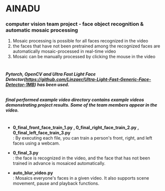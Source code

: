 # AINADU  
### computer vision team project - face object recognition & automatic mosaic processing
 
1. Mosaic processing is possible for all faces recognized in the video  
2. the faces that have not been pretrained among the recognized faces are automatically mosaic-processed in real-time video  
3. Mosaic can be manually processed by clicking the mouse in the video
#

###### ***Pytorch, OpenCV and Ultra Fast Light Face Detector(https://github.com/Linzaer/Ultra-Light-Fast-Generic-Face-Detector-1MB) has been used.***
###### ***final performed example video directory contains example videos demonstrating project results. Some of the team members appear in the video.***
#

* **0_final_front_face_train_1.py , 0_final_right_face_train_2.py , 0_final_left_face_train_3.py**  
: By executing each file, you can train a person's front, right, and left faces using a webcam.

* **0_final_3.py**  
: the face is recognized in the video, and the face that has not been trained in advance is mosaiced automatically.

* **auto_blur_video.py**  
: Mosaics everyone's faces in a given video. It also supports scene movement, pause and playback functions.

